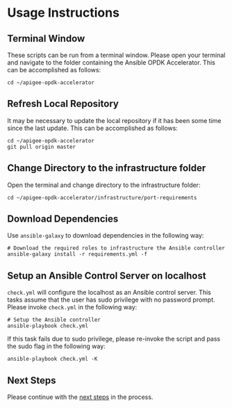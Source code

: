 # Usage Instructions
## Terminal Window
These scripts can be run from a terminal window. Please open your terminal and navigate to the folder
containing the Ansible OPDK Accelerator. This can be accomplished as follows: 

    cd ~/apigee-opdk-accelerator

## Refresh Local Repository
It may be necessary to update the local repository if it has been some time since the last update.
This can be accomplished as follows: 

    cd ~/apigee-opdk-accelerator
    git pull origin master

## Change Directory to the infrastructure folder
Open the terminal and change directory to the infrastructure folder:

    cd ~/apigee-opdk-accelerator/infrastructure/port-requirements

## Download Dependencies
Use `ansible-galaxy` to download dependencies in the following way: 

    # Download the required roles to infrastructure the Ansible controller
    ansible-galaxy install -r requirements.yml -f

## Setup an Ansible Control Server on localhost

`check.yml` will configure the localhost as an Ansible control server. This tasks assume that the user has sudo privilege 
 with no password prompt. Please invoke `check.yml` in the following way:
    
    # Setup the Ansible controller
    ansible-playbook check.yml

If this task fails due to sudo privilege, please re-invoke the script and pass the sudo flag in the following way: 

    ansible-playbook check.yml -K
    

## Next Steps

Please continue with the [next steps](README.md#usage-overview) in the process.